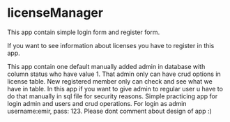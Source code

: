 # licenseManager

This app contain simple login form and register form.

If you want to see information about licenses you have to register in this app.

This app contain one default manually added admin in database with column status who have value 1.
That admin only can have crud options in license table.
New registered member only can check and see what we have in table.
In this app if you want to give admin to regular user u have to do that manually in sql file for security reasons.
Simple practicing app for login admin and users and crud operations.
For login as admin username:emir, pass: 123.
Please dont comment about design of app :)
